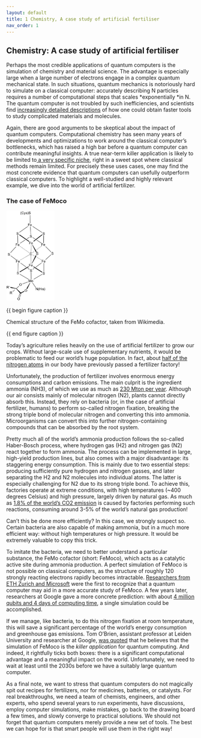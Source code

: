 ```yaml
---
layout: default
title: 1 Chemistry, A case study of artificial fertiliser
nav_order: 1
---
```


## Chemistry: A case study of artificial fertiliser

Perhaps the most credible applications of quantum computers is the
simulation of chemistry and material science. The advantage is
especially large when a large number of electrons engage in a complex
quantum mechanical state. In such situations, quantum mechanics is
notoriously hard to simulate on a classical computer: accurately
describing N particles requires a number of computational steps that
scales *exponentially *in N. The quantum computer is not troubled by
such inefficiencies, and scientists find [increasingly detailed
descriptions](https://www.pnas.org/doi/10.1073/pnas.1801723115) of how
one could obtain faster tools to study complicated materials and
molecules.

Again, there are good arguments to be skeptical about the impact of
quantum computers. Computational chemistry has seen many years of
developments and optimizations to work around the classical computer’s
bottlenecks, which has raised a high bar before a quantum computer can
contribute meaningful insights. A true near-term killer application is
likely to be limited to[ a very specific
niche](https://arxiv.org/abs/2009.12472), right in a sweet spot where
classical methods remain limited. For precisely these uses cases, one
may find the most concrete evidence that quantum computers can usefully
outperform classical computers. To highlight a well-studied and highly
relevant example, we dive into the world of artificial fertilizer.

### The case of FeMoco

<img src="/media/image12.png"
style="width:1.33333in;height:2.48667in" />

{{ begin figure caption }}

Chemical structure of the FeMo cofactor, taken from Wikimedia.

{{ end figure caption }}

Today’s agriculture relies heavily on the use of artificial fertilizer
to grow our crops. Without large-scale use of supplementary nutrients,
it would be problematic to feed our world’s huge population. In fact,
about [half of the nitrogen
atoms](https://cen.acs.org/articles/86/i33/Haber-Bosch-Reaction-Early-Chemical.html) in
our body have previously passed a fertilizer factory!

Unfortunately, the production of fertilizer involves enormous energy
consumptions and carbon emissions. The main culprit is the ingredient
ammonia (NH3), of which we use as much as [230 Mton per
year](https://www.statista.com/statistics/1065865/ammonia-production-capacity-globally/).
Although our air consists mainly of molecular nitrogen (N2), plants
cannot directly absorb this. Instead, they rely on bacteria (or, in the
case of artificial fertilizer, humans) to perform so-called nitrogen
fixation, breaking the strong triple bond of molecular nitrogen and
converting this into ammonia. Microorganisms can convert this into
further nitrogen-containing compounds that can be absorbed by the root
system.

Pretty much all of the world’s ammonia production follows the so-called
Haber-Bosch process, where hydrogen gas (H2) and nitrogen gas (N2) react
together to form ammonia. The process can be implemented in large,
high-yield production lines, but also comes with a major disadvantage:
its staggering energy consumption. This is mainly due to two essential
steps: producing sufficiently pure hydrogen and nitrogen gasses, and
later separating the H2 and N2 molecules into individual atoms. The
latter is especially challenging for N2 due to its strong triple bond.
To achieve this, factories operate at extreme conditions, with high
temperatures (~400 degrees Celsius) and high pressure, largely driven by
natural gas. As much as [1.8% of the world’s CO2
emission](https://royalsociety.org/topics-policy/projects/low-carbon-energy-programme/green-ammonia/) is
caused by factories performing such reactions, consuming around 3-5% of
the world’s natural gas production!

Can’t this be done more efficiently? In this case, we strongly suspect
so. Certain bacteria are also capable of making ammonia, but in a much
more efficient way: without high temperatures or high pressure. It would
be extremely valuable to copy this trick.

To imitate the bacteria, we need to better understand a particular
substance, the FeMo cofactor (short: FeMoco), which acts as a catalytic
active site during ammonia production. A perfect simulation of FeMoco is
not possible on classical computers, as the structure of roughly 120
strongly reacting electrons rapidly becomes intractable. [Researchers
from ETH Zurich and
Microsoft](https://www.pnas.org/content/114/29/7555) were the first to
recognize that a quantum computer may aid in a more accurate study of
FeMoco. A few years later, researchers at Google gave a more concrete
prediction: with about [4 million qubits and 4 days of computing
time](https://www.quantum.amsterdam/part-3-the-search-for-a-killer-application-with-a-closer-look-at-artificial-fertilizer/o%09https:/journals.aps.org/prxquantum/abstract/10.1103/PRXQuantum.2.030305),
a single simulation could be accomplished.

If we manage, like bacteria, to do this nitrogen fixation at room
temperature, this will save a significant percentage of the world’s
energy consumption and greenhouse gas emissions. Tom O’Brien, assistant
professor at Leiden University and researcher at Google, [was
quoted](https://www.universiteitleiden.nl/en/research-dossiers/the-quantum-computer/quantumchemie-en) that
he believes that the simulation of FeMoco is the *killer
application* for quantum computing. And indeed, it rightfully ticks both
boxes: there is a significant computational advantage and a meaningful
impact on the world. Unfortunately, we need to wait at least until the
2030s before we have a suitably large quantum computer.

As a final note, we want to stress that quantum computers do not
magically spit out recipes for fertilizers, nor for medicines,
batteries, or catalysts. For real breakthroughs, we need a team of
chemists, engineers, and other experts, who spend several years to run
experiments, have discussions, employ computer simulations, make
mistakes, go back to the drawing board a few times, and slowly converge
to practical solutions. We should not forget that quantum computers
merely provide a new set of tools. The best we can hope for is that
smart people will use them in the right way!

